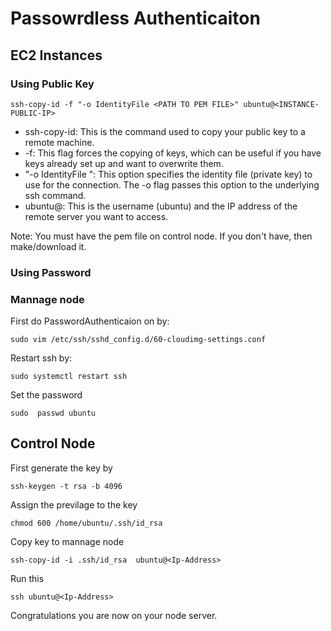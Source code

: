# Passowrdless Authenticaiton 
## EC2 Instances

### Using Public Key

```
ssh-copy-id -f "-o IdentityFile <PATH TO PEM FILE>" ubuntu@<INSTANCE-PUBLIC-IP>
```

- ssh-copy-id: This is the command used to copy your public key to a remote machine.
- -f: This flag forces the copying of keys, which can be useful if you have keys already set up and want to overwrite them.
- "-o IdentityFile <PATH TO PEM FILE>": This option specifies the identity file (private key) to use for the connection. The -o flag passes this option to the underlying ssh command.
- ubuntu@<INSTANCE-IP>: This is the username (ubuntu) and the IP address of the remote server you want to access.

Note: You must have the pem file on control node. If you don't have, then make/download it. 

### Using Password 

### Mannage node 

First do PasswordAuthenticaion on by:

```
sudo vim /etc/ssh/sshd_config.d/60-cloudimg-settings.conf 
 ```
Restart ssh by:

```
sudo systemctl restart ssh
```

Set the password

```
sudo  passwd ubuntu
```

## Control Node

First generate the key by 

```
ssh-keygen -t rsa -b 4096
```

Assign the previlage to the key 

```
chmod 600 /home/ubuntu/.ssh/id_rsa
```

Copy key to mannage node 

```
ssh-copy-id -i .ssh/id_rsa  ubuntu@<Ip-Address>
```

Run this 

```
ssh ubuntu@<Ip-Address>
```

Congratulations you are now on your node server.
